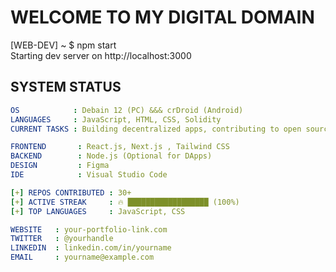 # WELCOME TO MY DIGITAL DOMAIN 

[WEB-DEV] ~ $ npm start  
Starting dev server on http://localhost:3000

## SYSTEM STATUS
```yml
OS            : Debain 12 (PC) &&& crDroid (Android)  
LANGUAGES     : JavaScript, HTML, CSS, Solidity  
CURRENT TASKS : Building decentralized apps, contributing to open source  

FRONTEND       : React.js, Next.js , Tailwind CSS  
BACKEND        : Node.js (Optional for DApps) 
DESIGN         : Figma
IDE            : Visual Studio Code  

[+] REPOS CONTRIBUTED : 30+  
[+] ACTIVE STREAK     : 🔥 ██████████████████ (100%)  
[+] TOP LANGUAGES     : JavaScript, CSS  

WEBSITE   : your-portfolio-link.com  
TWITTER   : @yourhandle  
LINKEDIN  : linkedin.com/in/yourname  
EMAIL     : yourname@example.com  
